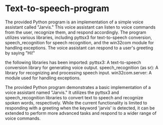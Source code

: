 # Text-to-speech-program
The provided Python program is an implementation of a simple voice assistant called "Jarvis." This voice assistant can listen to voice commands from the user, recognize them, and respond accordingly. The program utilizes various libraries, including pyttsx3 for text-to-speech conversion, speech_recognition for speech recognition, and the win32com module for handling exceptions. The voice assistant can respond to a user's greeting by saying "Hi!"

the following libraries has been imported:
pyttsx3: A text-to-speech conversion library for generating voice output.
speech_recognition (as sr): A library for recognizing and processing speech input.
win32com.server: A module used for handling exceptions.

The provided Python program demonstrates a basic implementation of a voice assistant named "Jarvis." It utilizes the pyttsx3 and speech_recognition libraries to convert text to speech and recognize spoken words, respectively. While the current functionality is limited to responding with a greeting when the keyword 'jarvis' is detected, it can be extended to perform more advanced tasks and respond to a wider range of voice commands.
